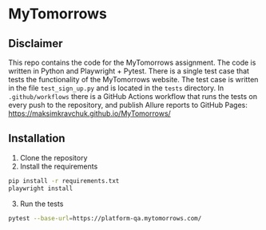 # MyTomorrows
## Disclaimer
This repo contains the code for the MyTomorrows assignment. The code is written in Python and Playwright + Pytest.
There is a single test case that tests the functionality of the MyTomorrows website. The test case is written in the file `test_sign_up.py` and is located in the `tests` directory. In `.github/workflows` there is a GitHub Actions workflow that runs the tests on every push to the repository, and publish Allure reports to GitHub Pages: https://maksimkravchuk.github.io/MyTomorrows/
## Installation
1. Clone the repository
2. Install the requirements
```bash
pip install -r requirements.txt
playwright install
```
3. Run the tests
```bash
pytest --base-url=https://platform-qa.mytomorrows.com/
```